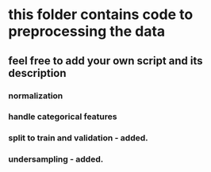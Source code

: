 # this folder contains code to preprocessing the data

## feel free to add your own script and its description
### normalization
### handle categorical features
### split to train and validation - added.
### undersampling - added.



